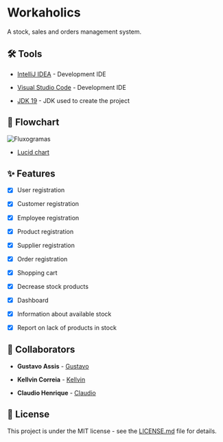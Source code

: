 
# Workaholics

A stock, sales and orders management system.

## 🛠️ Tools

* [IntelliJ IDEA](https://www.jetbrains.com/idea/) - Development IDE

* [Visual Studio Code](https://code.visualstudio.com/) - Development IDE

* [JDK 19](https://www.oracle.com/java/technologies/downloads/#java19) - JDK used to create the project

## 🧬 Flowchart

![Fluxogramas](https://user-images.githubusercontent.com/91345900/218456466-4aaa81e1-8f5b-4b72-8cef-0b1c0e1774d0.png)
* [Lucid chart](https://lucid.app/lucidchart/5c721548-5874-44b6-9e9f-71401d5ee698/edit?invitationId=inv_15168bc0-f648-4bdc-aff7-28d2363365a9&page=0_0#)

## ✨ Features

- [x] User registration

- [x] Customer registration

- [x] Employee registration

- [x] Product registration

- [x] Supplier registration

- [x] Order registration

- [x] Shopping cart

- [x] Decrease stock products

- [x] Dashboard

- [x] Information about available stock

- [x] Report on lack of products in stock

## 🤝 Collaborators

* **Gustavo Assis** - [Gustavo](https://github.com/GustaEA)

* **Kellvin Correia** - [Kellvin](https://github.com/KellvinCorreia)

* **Claudio Henrique** - [Claudio](https://github.com/cHenrique0)

## 📖 License

This project is under the MIT license - see the [LICENSE.md](https://github.com/KellvinCorreia/vemser-trabalho-final/blob/main/LICENSE) file for details.
